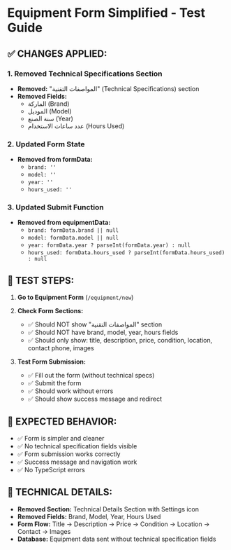 # Equipment Form Simplified - Test Guide

## ✅ CHANGES APPLIED:

### 1. Removed Technical Specifications Section
- **Removed:** "المواصفات التقنية" (Technical Specifications) section
- **Removed Fields:**
  - الماركة (Brand)
  - الموديل (Model) 
  - سنة الصنع (Year)
  - عدد ساعات الاستخدام (Hours Used)

### 2. Updated Form State
- **Removed from formData:**
  - `brand: ''`
  - `model: ''`
  - `year: ''`
  - `hours_used: ''`

### 3. Updated Submit Function
- **Removed from equipmentData:**
  - `brand: formData.brand || null`
  - `model: formData.model || null`
  - `year: formData.year ? parseInt(formData.year) : null`
  - `hours_used: formData.hours_used ? parseInt(formData.hours_used) : null`

## 🧪 TEST STEPS:

1. **Go to Equipment Form** (`/equipment/new`)
2. **Check Form Sections:**
   - ✅ Should NOT show "المواصفات التقنية" section
   - ✅ Should NOT have brand, model, year, hours fields
   - ✅ Should only show: title, description, price, condition, location, contact phone, images

3. **Test Form Submission:**
   - ✅ Fill out the form (without technical specs)
   - ✅ Submit the form
   - ✅ Should work without errors
   - ✅ Should show success message and redirect

## 🚨 EXPECTED BEHAVIOR:
- ✅ Form is simpler and cleaner
- ✅ No technical specification fields visible
- ✅ Form submission works correctly
- ✅ Success message and navigation work
- ✅ No TypeScript errors

## 🔧 TECHNICAL DETAILS:
- **Removed Section:** Technical Details Section with Settings icon
- **Removed Fields:** Brand, Model, Year, Hours Used
- **Form Flow:** Title → Description → Price → Condition → Location → Contact → Images
- **Database:** Equipment data sent without technical specification fields 